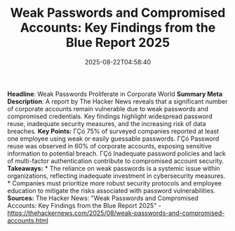 ﻿---
title: "Weak Passwords and Compromised Accounts: Key Findings from the Blue Report 2025"
date: "2025-08-22T04:58:40"
category: "Markets"
summary: ""
slug: "weak passwords and compromised accounts key findings from th"
source_urls:
  - "https://thehackernews.com/2025/08/weak-passwords-and-compromised-accounts.html"
seo:
  title: "Weak Passwords and Compromised Accounts: Key Findings from the Blue Report 2025 | Hash n Hedge"
  description: ""
  keywords: ["news", "markets", "brief"]
---
**Headline**: Weak Passwords Proliferate in Corporate World  **Summary Meta Description**: A report by The Hacker News reveals that a significant number of corporate accounts remain vulnerable due to weak passwords and compromised credentials. Key findings highlight widespread password reuse, inadequate security measures, and the increasing risk of data breaches.  **Key Points:**  ΓÇó 75% of surveyed companies reported at least one employee using weak or easily guessable passwords. ΓÇó Password reuse was observed in 60% of corporate accounts, exposing sensitive information to potential breach. ΓÇó Inadequate password policies and lack of multi-factor authentication contribute to compromised account security.  **Takeaways:**  * The reliance on weak passwords is a systemic issue within organizations, reflecting inadequate investment in cybersecurity measures. * Companies must prioritize more robust security protocols and employee education to mitigate the risks associated with password vulnerabilities.  **Sources:**  The Hacker News: "Weak Passwords and Compromised Accounts: Key Findings from the Blue Report 2025" - https://thehackernews.com/2025/08/weak-passwords-and-compromised-accounts.html 
